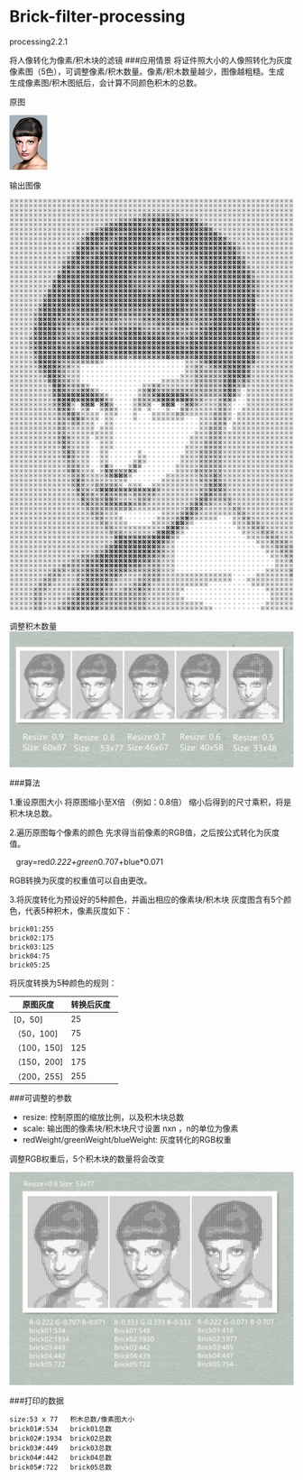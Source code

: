 # Brick-filter-processing

processing2.2.1


将人像转化为像素/积木块的滤镜
###应用情景
将证件照大小的人像照转化为灰度像素图（5色），可调整像素/积木数量。像素/积木数量越少，图像越粗糙。生成
生成像素图/积木图纸后，会计算不同颜色积木的总数。


原图


![img](https://github.com/SuperMegaPlantet/Brick-filter-processing/blob/readme-edit/data/pic.png)


输出图像


![output](https://github.com/SuperMegaPlantet/Brick-filter-processing/blob/readme-edit/data/170307_140501_78.png)


调整积木数量
![resize](https://github.com/SuperMegaPlantet/Brick-filter-processing/blob/readme-edit/data/resize.jpg)

###算法


1.重设原图大小
将原图缩小至X倍 （例如：0.8倍）
缩小后得到的尺寸乘积，将是积木块总数。

2.遍历原图每个像素的颜色
先求得当前像素的RGB值，之后按公式转化为灰度值。


    gray=red*0.222+green*0.707+blue*0.071
    
  RGB转换为灰度的权重值可以自由更改。
  

 
3.将灰度转化为预设好的5种颜色，并画出相应的像素块/积木块
灰度图含有5个颜色，代表5种积木，像素灰度如下：


    brick01:255  
    brick02:175
    brick03:125
    brick04:75
    brick05:25
    
    
将灰度转换为5种颜色的规则：



   原图灰度|转换后灰度  
----------|----------
 [0，50]  |25
（50，100]|75
（100，150]|125
（150，200]|175
（200，255]|255


###可调整的参数
- resize: 控制原图的缩放比例，以及积木块总数
- scale: 输出图的像素块/积木块尺寸设置 nxn ，n的单位为像素
- redWeight/greenWeight/blueWeight: 灰度转化的RGB权重


 
 调整RGB权重后，5个积木块的数量将会改变
 
 ![weight](https://github.com/SuperMegaPlantet/Brick-filter-processing/blob/readme-edit/data/RGBweight.jpg)
 
###打印的数据

```
size:53 x 77   积木总数/像素图大小
brick01#:534   brick01总数
brick02#:1934  brick02总数
brick03#:449   brick03总数     
brick04#:442   brick04总数     
brick05#:722   brick05总数
```
